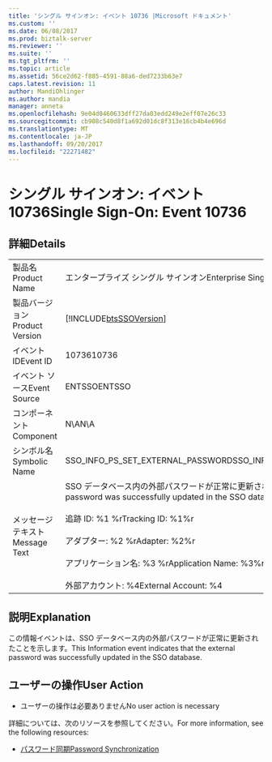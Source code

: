 ```yaml
---
title: 'シングル サインオン: イベント 10736 |Microsoft ドキュメント'
ms.custom: ''
ms.date: 06/08/2017
ms.prod: biztalk-server
ms.reviewer: ''
ms.suite: ''
ms.tgt_pltfrm: ''
ms.topic: article
ms.assetid: 56ce2d62-f885-4591-88a6-ded7233b63e7
caps.latest.revision: 11
author: MandiOhlinger
ms.author: mandia
manager: anneta
ms.openlocfilehash: 9e04d0460633dff27da03edd249e2eff07e26c33
ms.sourcegitcommit: cb908c540d8f1a692d01dc8f313e16cb4b4e696d
ms.translationtype: MT
ms.contentlocale: ja-JP
ms.lasthandoff: 09/20/2017
ms.locfileid: "22271482"
---
```

# <a name="single-sign-on-event-10736"></a><span data-ttu-id="818d6-102">シングル サインオン: イベント 10736</span><span class="sxs-lookup"><span data-stu-id="818d6-102">Single Sign-On: Event 10736</span></span>
## <a name="details"></a><span data-ttu-id="818d6-103">詳細</span><span class="sxs-lookup"><span data-stu-id="818d6-103">Details</span></span>  
  
|||  
|-|-|  
|<span data-ttu-id="818d6-104">製品名</span><span class="sxs-lookup"><span data-stu-id="818d6-104">Product Name</span></span>|<span data-ttu-id="818d6-105">エンタープライズ シングル サインオン</span><span class="sxs-lookup"><span data-stu-id="818d6-105">Enterprise Single Sign-On</span></span>|  
|<span data-ttu-id="818d6-106">製品バージョン</span><span class="sxs-lookup"><span data-stu-id="818d6-106">Product Version</span></span>|[!INCLUDE[btsSSOVersion](../includes/btsssoversion-md.md)]|  
|<span data-ttu-id="818d6-107">イベント ID</span><span class="sxs-lookup"><span data-stu-id="818d6-107">Event ID</span></span>|<span data-ttu-id="818d6-108">10736</span><span class="sxs-lookup"><span data-stu-id="818d6-108">10736</span></span>|  
|<span data-ttu-id="818d6-109">イベント ソース</span><span class="sxs-lookup"><span data-stu-id="818d6-109">Event Source</span></span>|<span data-ttu-id="818d6-110">ENTSSO</span><span class="sxs-lookup"><span data-stu-id="818d6-110">ENTSSO</span></span>|  
|<span data-ttu-id="818d6-111">コンポーネント</span><span class="sxs-lookup"><span data-stu-id="818d6-111">Component</span></span>|<span data-ttu-id="818d6-112">N\A</span><span class="sxs-lookup"><span data-stu-id="818d6-112">N\A</span></span>|  
|<span data-ttu-id="818d6-113">シンボル名</span><span class="sxs-lookup"><span data-stu-id="818d6-113">Symbolic Name</span></span>|<span data-ttu-id="818d6-114">SSO_INFO_PS_SET_EXTERNAL_PASSWORD</span><span class="sxs-lookup"><span data-stu-id="818d6-114">SSO_INFO_PS_SET_EXTERNAL_PASSWORD</span></span>|  
|<span data-ttu-id="818d6-115">メッセージ テキスト</span><span class="sxs-lookup"><span data-stu-id="818d6-115">Message Text</span></span>|<span data-ttu-id="818d6-116">SSO データベース内の外部パスワードが正常に更新されました。%r</span><span class="sxs-lookup"><span data-stu-id="818d6-116">The external password was successfully updated in the SSO database.%r</span></span><br /><br /> <span data-ttu-id="818d6-117">追跡 ID: %1 %r</span><span class="sxs-lookup"><span data-stu-id="818d6-117">Tracking ID: %1%r</span></span><br /><br /> <span data-ttu-id="818d6-118">アダプター: %2 %r</span><span class="sxs-lookup"><span data-stu-id="818d6-118">Adapter: %2%r</span></span><br /><br /> <span data-ttu-id="818d6-119">アプリケーション名: %3 %r</span><span class="sxs-lookup"><span data-stu-id="818d6-119">Application Name: %3%r</span></span><br /><br /> <span data-ttu-id="818d6-120">外部アカウント: %4</span><span class="sxs-lookup"><span data-stu-id="818d6-120">External Account: %4</span></span>|  
  
## <a name="explanation"></a><span data-ttu-id="818d6-121">説明</span><span class="sxs-lookup"><span data-stu-id="818d6-121">Explanation</span></span>  
 <span data-ttu-id="818d6-122">この情報イベントは、SSO データベース内の外部パスワードが正常に更新されたことを示します。</span><span class="sxs-lookup"><span data-stu-id="818d6-122">This Information event indicates that the external password was successfully updated in the SSO database.</span></span>  
  
## <a name="user-action"></a><span data-ttu-id="818d6-123">ユーザーの操作</span><span class="sxs-lookup"><span data-stu-id="818d6-123">User Action</span></span>  
  
-   <span data-ttu-id="818d6-124">ユーザーの操作は必要ありません</span><span class="sxs-lookup"><span data-stu-id="818d6-124">No user action is necessary</span></span>  
  
 <span data-ttu-id="818d6-125">詳細については、次のリソースを参照してください。</span><span class="sxs-lookup"><span data-stu-id="818d6-125">For more information, see the following resources:</span></span>  
  
-   [<span data-ttu-id="818d6-126">パスワード同期</span><span class="sxs-lookup"><span data-stu-id="818d6-126">Password Synchronization</span></span>](../core/password-synchronization2.md)